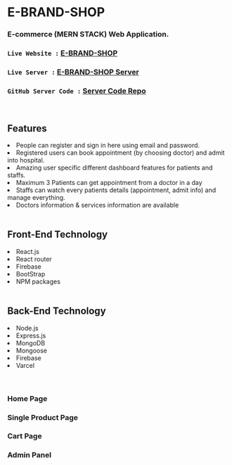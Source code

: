# E-BRAND-SHOP
### E-commerce (MERN STACK) Web Application.


### `Live Website :` [E-BRAND-SHOP](https://e-brand-shop.web.app/)
### `Live Server :` [E-BRAND-SHOP Server](https://e-brand-shop-server.vercel.app/)
### `GitHub Server Code :` [Server Code Repo](https://github.com/smn-riaz/e-brand-shop-server)

<br>
<h2>Features</h2>
<li>People can register and sign in here using email and password.</li>
<li>Registered users can book appointment (by choosing doctor) and admit into hospital.</li>
<li>Amazing user specific different dashboard features for patients and  staffs.</li>
<li>Maximum 3 Patients can get appointment from a doctor in a day</li>
<li>Staffs can watch every patients details (appointment, admit info) and manage everything.</li>
<li>Doctors information & services information are available</li>

<br>

<h2>Front-End Technology</h2>
<li>React.js</li>
<li>React router</li>
<li>Firebase</li>
<li>BootStrap</li>
<li>NPM packages</li>
<br>

<h2>Back-End Technology</h2>
<li>Node.js</li>
<li>Express.js</li>
<li>MongoDB</li>
<li>Mongoose</li>
<li>Firebase</li>
<li>Varcel</li>
<br><br>

<h3>Home Page</h3>
<h3>Single Product Page</h3>
<h3>Cart Page</h3>
<h3>Admin Panel</h3>



